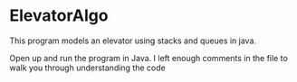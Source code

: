 # ElevatorAlgo

This program models an elevator using stacks and queues in java.

Open up and run the program in Java. I left enough comments in the file to walk you through understanding the code
